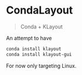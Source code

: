 # CondaLayout

> Conda + KLayout

An attempt to have

```sh
conda install klayout
conda install klayout-gui
```

For now only targeting Linux.
